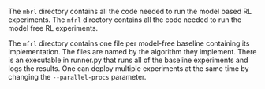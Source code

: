 The `mbrl` directory contains all the code needed to run the model based RL experiments.
The `mfrl` directory contains all the code needed to run the model free RL experiments.

The `mfrl` directory contains one file per model-free baseline containing its implementation.
The files are named by the algorithm they implement. There is an executable in runner.py that
runs all of the baseline experiments and logs the results. One can deploy multiple experiments
at the same time by changing the `--parallel-procs` parameter.
